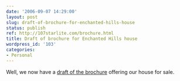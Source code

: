 ```yaml
---
date: '2006-09-07 14:29:00'
layout: post
slug: draft-of-brochure-for-enchanted-hills-house
status: publish
ref: http://107starlite.com/brochure.html
title: Draft of brochure for Enchanted Hills house
wordpress_id: '103'
categories:
- Personal
---
```


Well, we now have a [draft of the brochure](http://107starlite.com/brochure.html) offering our house for sale.
